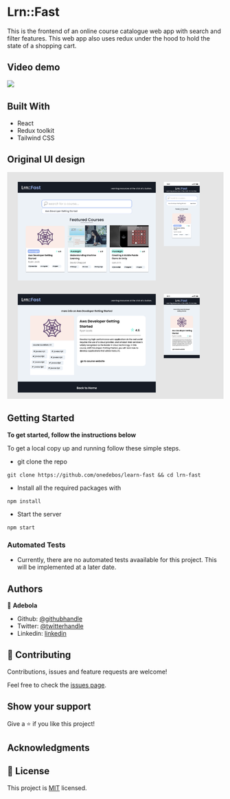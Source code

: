 # Lrn::Fast

This is the frontend of an online course catalogue web app with search and filter features. This web app also uses redux under the hood to hold the state of a shopping cart.

## Video demo

![](./lrn-fast.gif)

## Built With

- React
- Redux toolkit
- Tailwind CSS

## Original UI design

![](./lrn-fast-UI.png)

## Getting Started

**To get started, follow the instructions below**

To get a local copy up and running follow these simple steps.

- git clone the repo

```
git clone https://github.com/onedebos/learn-fast && cd lrn-fast
```

- Install all the required packages with

```
npm install
```

- Start the server

```
npm start
```

### Automated Tests

- Currently, there are no automated tests avaailable for this project. This will be implemented at a later date.

## Authors

👤 **Adebola**

- Github: [@githubhandle](https://github.com/onedebos)
- Twitter: [@twitterhandle](https://twitter.com/debosthefirst)
- Linkedin: [linkedin](https://www.linkedin.com/in/adebola-niran/)

## 🤝 Contributing

Contributions, issues and feature requests are welcome!

Feel free to check the [issues page](issues/).

## Show your support

Give a ⭐️ if you like this project!

## Acknowledgments

## 📝 License

This project is [MIT](lic.url) licensed.

```

```
